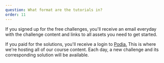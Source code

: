 ```yaml
---
question: What format are the tutorials in?
order: 11
---
```


If you signed up for the free challenges, you'll receive an email everyday with the challenge content and links to all assets you need to get started.

If you paid for the solutions, you'll receive a login to [Podia.](https://store.selfteach.me/login) This is where we're hosting all of our course content. Each day, a new challenge and its corresponding solution will be available.
